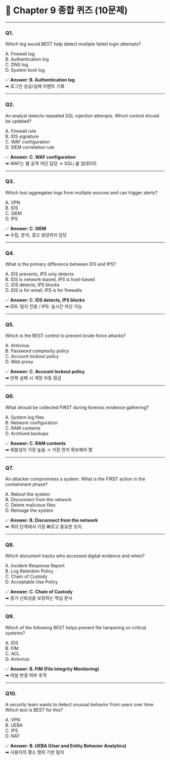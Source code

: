 # 🧪 Chapter 9 종합 퀴즈 (10문제)

---

### **Q1.**

Which log would BEST help detect multiple failed login attempts?

A. Firewall log  
B. Authentication log  
C. DNS log  
D. System boot log

✅ **Answer: B. Authentication log**  
➡ 로그인 성공/실패 이벤트 기록

---

### **Q2.**

An analyst detects repeated SQL injection attempts. Which control should be updated?

A. Firewall rule  
B. IDS signature  
C. WAF configuration  
D. SIEM correlation rule

✅ **Answer: C. WAF configuration**  
➡ WAF는 웹 공격 차단 담당 → SQLi 룰 업데이트

---

### **Q3.**

Which tool aggregates logs from multiple sources and can trigger alerts?

A. VPN  
B. IDS  
C. SIEM  
D. IPS

✅ **Answer: C. SIEM**  
➡ 수집, 분석, 경고 생성까지 담당

---

### **Q4.**

What is the primary difference between IDS and IPS?

A. IDS prevents, IPS only detects  
B. IDS is network-based, IPS is host-based  
C. IDS detects, IPS blocks  
D. IDS is for email, IPS is for firewalls

✅ **Answer: C. IDS detects, IPS blocks**  
➡ IDS: 탐지 전용 / IPS: 실시간 차단 가능

---

### **Q5.**

Which is the BEST control to prevent brute-force attacks?

A. Antivirus  
B. Password complexity policy  
C. Account lockout policy  
D. Web proxy

✅ **Answer: C. Account lockout policy**  
➡ 반복 실패 시 계정 자동 잠금

---

### **Q6.**

What should be collected FIRST during forensic evidence gathering?

A. System log files  
B. Network configuration  
C. RAM contents  
D. Archived backups

✅ **Answer: C. RAM contents**  
➡ 휘발성이 가장 높음 → 가장 먼저 확보해야 함

---

### **Q7.**

An attacker compromises a system. What is the FIRST action in the containment phase?

A. Reboot the system  
B. Disconnect from the network  
C. Delete malicious files  
D. Reimage the system

✅ **Answer: B. Disconnect from the network**  
➡ 격리 단계에서 가장 빠르고 중요한 조치

---

### **Q8.**

Which document tracks who accessed digital evidence and when?

A. Incident Response Report  
B. Log Retention Policy  
C. Chain of Custody  
D. Acceptable Use Policy

✅ **Answer: C. Chain of Custody**  
➡ 증거 신뢰성을 보장하는 핵심 문서

---

### **Q9.**

Which of the following BEST helps prevent file tampering on critical systems?

A. IDS  
B. FIM  
C. ACL  
D. Antivirus

✅ **Answer: B. FIM (File Integrity Monitoring)**  
➡ 파일 변경 여부 추적

---

### **Q10.**

A security team wants to detect unusual behavior from users over time. Which tool is BEST for this?

A. VPN  
B. UEBA  
C. IPS  
D. NAT

✅ **Answer: B. UEBA (User and Entity Behavior Analytics)**  
➡ 사용자의 평소 행위 기반 탐지